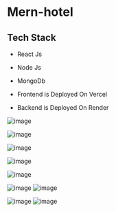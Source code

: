 # Mern-hotel

## Tech Stack 

* React Js
* Node Js
* MongoDb

* Frontend is Deployed On Vercel
* Backend is Deployed On Render



![image](https://user-images.githubusercontent.com/72497717/222382769-a6eb51e2-1828-4696-b966-a956084aa9dc.png)

![image](https://user-images.githubusercontent.com/72497717/222382496-aa1428d9-0c57-4fba-b87a-9f202b7062ff.png)

![image](https://user-images.githubusercontent.com/72497717/222382569-b45c2d4a-f698-46d0-9b04-b56a144b6177.png)

![image](https://user-images.githubusercontent.com/72497717/222382625-be230b48-5ee1-4c1a-9e36-730a229e63d4.png)

![image](https://user-images.githubusercontent.com/72497717/222383196-ffaf9edd-7428-4cfb-be1a-a354ed17cb01.png)


![image](https://user-images.githubusercontent.com/72497717/222382396-60fdddea-5fef-4c00-8f27-60f580ff7a19.png)
![image](https://user-images.githubusercontent.com/72497717/222382850-5904375d-2c60-4bde-9351-1847369b1bc0.png)

![image](https://user-images.githubusercontent.com/72497717/222382949-e983043b-ca91-47e2-86bd-23790c175c75.png)
![image](https://user-images.githubusercontent.com/72497717/222383029-398b9ee9-711f-47a0-8777-3e077a05bbf8.png)

